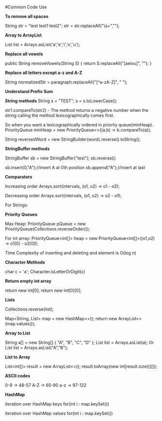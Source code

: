 #Common Code Use

**To remove all spaces**

String str = "test test1     test2";
str = str.replaceAll("\\s+","");

**Array to ArrayList**

List<Character> list = Arrays.asList('a','e','i','o','u');

**Replace all vowels**

public String removeVowels(String S) {
    return S.replaceAll("[aeiou]", "");
}

**Replace all letters except a-z and A-Z**

String normalizedStr = paragraph.replaceAll("[^a-zA-Z]", " ");

**Understand Prefix Sum**

**String methods**
String s = "TEST";
s = s.toLowerCase(); 

str1.compareTo(str2) - The method returns a negative number 
when the string calling the method lexicographically comes first.

So when you want a lexicographically ordered in priority queue(minHeap).
PriorityQueue<String> minHeap = new PriorityQueue<>((a,b) -> b.compareTo(a));

String reversedWord = new StringBuilder(word).reverse().toString();

**StringBuffer methods**

StringBuffer sb = new StringBuffer("test");
sb.reverse();

sb.insert(0,"A");//insert A at 0th position
sb.append("A");//insert at last

**Comparators**

Increasing order
Arrays.sort(intervals, (o1, o2) -> o1 - o2);

Decreasing order
Arrays.sort(intervals, (o1, o2) -> o2 - o1);

For Strings:

**Priority Queues**

Max Heap:
PriorityQueue<Integer> pQueue =  new PriorityQueue<Integer>(Collections.reverseOrder());

For int array:
PriorityQueue<int[]> heap = new PriorityQueue<int[]>((o1,o2) -> o1[0] - o2[0]);

Time Complexity of inserting and deleting and element is O(log n)

**Character Methods**

char c = 'a';
Character.isLetterOrDigit(c)

**Return empty int array**

return new int[0];
return new int[0][0];

**Lists**

Collections.reverse(list);

Map<String, List<String>> map = new HashMap<>();
return new ArrayList<>(map.values());

**Array to List**

String a[] = new String[] { "A", "B", "C", "D" }; 
List<String> list = Arrays.asList(a); 
Or List<String> list = Arrays.asList("A","B");

**List to Array**

List<int[]> result = new ArrayList<>();
result.toArray(new int[result.size()][]);

**ASCII codes**

0-9 -> 48-57
A-Z -> 65-90
a-z -> 97-122

**HashMap**

iteration over HashMap keys
for(int i : map.keySet())

iteration over HashMap values
for(int i : map.keySet())
